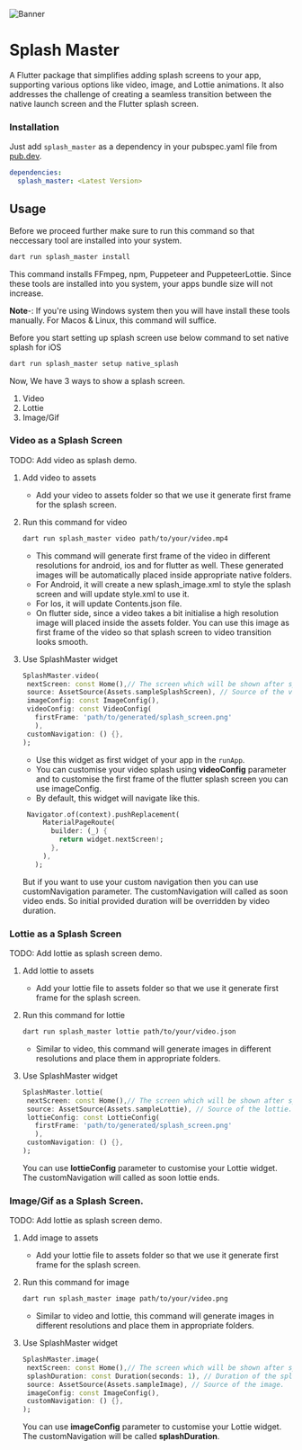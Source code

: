 ![Banner](https://raw.githubusercontent.com/SimformSolutionsPvtLtd/flutter_chatview/main/preview/banner.png)

# Splash Master

A Flutter package that simplifies adding splash screens to your app, supporting various options 
like video, image, and Lottie animations. It also addresses the challenge of creating a seamless 
transition between the native launch screen and the Flutter splash screen.

### Installation

Just add `splash_master` as a dependency in your pubspec.yaml file
from [pub.dev](https://pub.dev/packages/splash_master/install).

```yaml
dependencies:
  splash_master: <Latest Version>
```

## Usage

Before we proceed further make sure to run this command so that neccessary tool are
installed into your system.

```bash
dart run splash_master install
```

This command installs FFmpeg, npm, Puppeteer and PuppeteerLottie. Since these tools are
installed into you system, your apps bundle size will not increase.

**Note**-: If you're using Windows system then you will have install these tools manually. For Macos
& Linux, this command will suffice.

Before you start setting up splash screen use below command to set native splash for iOS

```bash
dart run splash_master setup native_splash
```

Now, We have 3 ways to show a splash screen.
1. Video
2. Lottie
3. Image/Gif

### Video as a Splash Screen
TODO: Add video as splash demo.

1. Add video to assets
   - Add your video to assets folder so that we use it generate first frame for the splash screen.

2. Run this command for video
    ```bash
   dart run splash_master video path/to/your/video.mp4
   ```
   - This command will generate first frame of the video in different resolutions for android, ios 
   and for flutter as well. These generated images will be automatically placed inside appropriate 
   native folders.
   - For Android, it will create a new splash_image.xml to style the splash screen and will update style.xml to
   use it.
   - For Ios, it will update Contents.json file.
   - On flutter side, since a video takes a bit initialise a high resolution image will placed inside the
   assets folder. You can use this image as first frame of the video so that splash screen to video 
   transition looks smooth.

3. Use SplashMaster widget
   ```dart
   SplashMaster.video(
    nextScreen: const Home(),// The screen which will be shown after splash.
    source: AssetSource(Assets.sampleSplashScreen), // Source of the video.
    imageConfig: const ImageConfig(),
    videoConfig: const VideoConfig(
      firstFrame: 'path/to/generated/splash_screen.png'
      ),
    customNavigation: () {}, 
   );
   ```
   - Use this widget as first widget of your app in the `runApp`.
   - You can customise your video splash using **videoConfig** parameter and to customise the first 
   frame of the flutter splash screen you can use imageConfig.
   - By default, this widget will navigate like this.
   ```dart
    Navigator.of(context).pushReplacement(
        MaterialPageRoute(
          builder: (_) {
            return widget.nextScreen!;
          },
        ),
      );
   ```
   But if you want to use your custom navigation then you can use customNavigation parameter.
   The customNavigation will called as soon video ends. So initial provided duration will be 
   overridden by video duration.


### Lottie as a Splash Screen

TODO: Add lottie as splash screen demo.

1. Add lottie to assets
   - Add your lottie file to assets folder so that we use it generate first frame for the splash screen.

2. Run this command for lottie

    ```bash
   dart run splash_master lottie path/to/your/video.json
   ```
   - Similar to video, this command will generate images in different resolutions and place them 
   in appropriate folders.

3. Use SplashMaster widget
   ```dart
   SplashMaster.lottie(
    nextScreen: const Home(),// The screen which will be shown after splash.
    source: AssetSource(Assets.sampleLottie), // Source of the lottie.
    lottieConfig: const LottieConfig(
      firstFrame: 'path/to/generated/splash_screen.png'
      ),
    customNavigation: () {}, 
   );
   ```
   You can use **lottieConfig** parameter to customise your Lottie widget. 
   The customNavigation will called as soon lottie ends.

### Image/Gif as a Splash Screen.
TODO: Add lottie as splash screen demo.

1. Add image to assets
   - Add your lottie file to assets folder so that we use it generate first frame for the splash screen.

2. Run this command for image

    ```bash
   dart run splash_master image path/to/your/video.png
   ```
   - Similar to video and lottie, this command will generate images in different resolutions and place them
     in appropriate folders.

3. Use SplashMaster widget
   ```dart
   SplashMaster.image(
    nextScreen: const Home(),// The screen which will be shown after splash.
    splashDuration: const Duration(seconds: 1), // Duration of the splash screen.
    source: AssetSource(Assets.sampleImage), // Source of the image.
    imageConfig: const ImageConfig(),
    customNavigation: () {}, 
   );
   ```
   You can use **imageConfig** parameter to customise your Lottie widget. The customNavigation will 
   be called **splashDuration**.